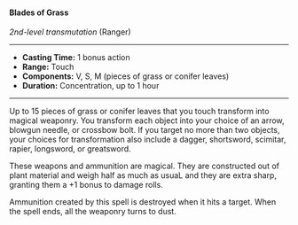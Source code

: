 #### Blades of Grass
*2nd-level transmutation* (Ranger)
___
- **Casting Time:** 1 bonus action
- **Range:** Touch
- **Components:** V, S, M (pieces of grass or conifer leaves)
- **Duration:** Concentration, up to 1 hour
---
Up to 15 pieces of grass or conifer leaves that you touch transform into magical weaponry. You transform each object into your choice of an arrow, blowgun needle, or crossbow bolt. If you target no more than two objects, your choices for transformation also include a dagger, shortsword, scimitar, rapier, longsword, or greatsword. 

These weapons and ammunition are magical. They are constructed out of plant material and weigh half as much as usuaL and they are extra sharp, granting them a +1 bonus to damage rolls.

Ammunition created by this spell is destroyed when it hits a target. When the spell ends, all the weaponry turns to dust.
